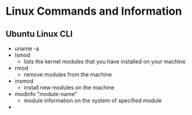 # Linux Commands and Information
## Ubuntu Linux CLI 
- uname -a 
- lsmod
	- lists the kernel modules that you have installed on your machine
- rmod 
	- remove modules from the machine
- insmod
	- install new modules on the machine
- modinfo "module-name"
	- module information on the system of specified module
- 